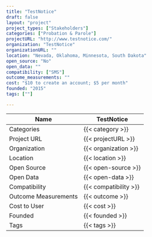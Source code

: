 ```yaml
---
title: "TestNotice"
draft: false
layout: "project"
project_types: ["Stakeholders"]
categories: ["Probation & Parole"]
projectURL: "http://www.testnotice.com/"
organization: "TestNotice"
organizationURL: ""
location: "Nevada, Oklahoma, Minnesota, South Dakota"
open_source: "No"
open_data: ""
compatibility: ["SMS"]
outcome_measurements: ""
cost: "$10 to create an account; $5 per month"
founded: "2015"
tags: [""]

---
```



Name                    |  TestNotice    
------------------------|----
Categories              | {{< category >}} 
Project URL             | {{< projectURL >}} 
Organization            | {{< organization >}} 
Location                | {{< location >}} 
Open Source             | {{< open-source >}} 
Open Data               | {{< open-data >}} 
Compatibility           | {{< compatibility >}} 
Outcome Measurements    | {{< outcome >}} 
Cost to User            | {{< cost >}} 
Founded                 | {{< founded >}} 
Tags                    | {{< tags >}} 

